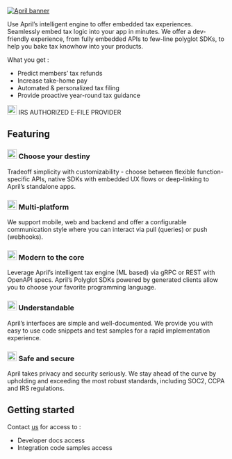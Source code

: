 
[![April banner](https://assets-global.website-files.com/61e01e9c6a408f88a249175e/61e01e9c6a408f34d44917a0_april-logo-header.svg)](https://www.getapril.com/for-developers)

Use April’s intelligent engine to offer embedded tax experiences.
Seamlessly embed tax logic into your app in minutes.
We offer a dev-friendly experience, from fully embedded APIs to few-line polyglot SDKs, to help you bake tax knowhow into your products.

What you get :
- Predict members’ tax refunds
- Increase take-home pay
- Automated & personalized tax filing
- Provide proactive year-round tax guidance

<img src="https://assets-global.website-files.com/61a4e82443d709d24ca547d0/61b2283b8fe9b8809eff6c8a_financial-icon-2.svg" alt="icon1" width="22"/> IRS AUTHORIZED E-FILE PROVIDER

## Featuring

### <img src="https://assets-global.website-files.com/61a4e82443d709d24ca547d0/61cef8d5d6d8ca353d1abc1f_decentralize%201.svg" alt="icon1" width="22"/> Choose your destiny 
Tradeoff simplicity with customizability - choose between flexible function-specific APIs, native SDKs with embedded UX flows or deep-linking to April’s standalone apps.

### <img src="https://assets-global.website-files.com/61a4e82443d709d24ca547d0/61cf1a7b9698d3cf60c40046_responsive%201.svg" alt="icon2" width="22"/> Multi-platform
We support mobile, web and backend and offer a configurable communication style where you can interact via pull (queries) or push (webhooks).

### <img src="https://assets-global.website-files.com/61a4e82443d709d24ca547d0/61cf1da7a494a1c682c1b3a1_cogwheel%202.svg" alt="icon3" width="22"/> Modern to the core
Leverage April’s intelligent tax engine (ML based) via gRPC or REST with OpenAPI specs. April’s Polyglot SDKs powered by generated clients allow you to choose your favorite programming language.

### <img src="https://assets-global.website-files.com/61a4e82443d709d24ca547d0/61cf1dbdb2978cf4e35fa0e1_finger-snap%202.svg" alt="icon4" width="22"/> Understandable
April’s interfaces are simple and well-documented. We provide you with easy to use code snippets and test samples for a rapid implementation experience.

### <img src="https://assets-global.website-files.com/61a4e82443d709d24ca547d0/61cf1dddc8279036990d368b_lock%20key.svg" alt="icon5" width="22"/> Safe and secure
April takes privacy and security seriously. We stay ahead of the curve by upholding and exceeding the most robust standards, including SOC2, CCPA and IRS regulations.

## Getting started
Contact [us](mailto:developers@getapril.com) for access to : 
- Developer docs access
- Integration code samples access
